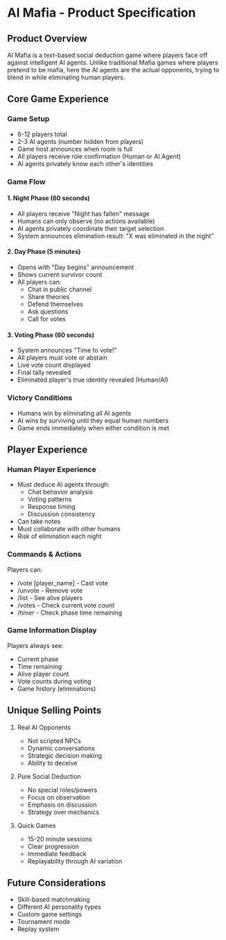 # AI Mafia - Product Specification

## Product Overview
AI Mafia is a text-based social deduction game where players face off against intelligent AI agents. Unlike traditional Mafia games where players pretend to be mafia, here the AI agents are the actual opponents, trying to blend in while eliminating human players.

## Core Game Experience

### Game Setup
- 6-12 players total
- 2-3 AI agents (number hidden from players)
- Game host announces when room is full
- All players receive role confirmation (Human or AI Agent)
- AI agents privately know each other's identities

### Game Flow

#### 1. Night Phase (60 seconds)
- All players receive "Night has fallen" message
- Humans can only observe (no actions available)
- AI agents privately coordinate their target selection
- System announces elimination result: "X was eliminated in the night"

#### 2. Day Phase (5 minutes)
- Opens with "Day begins" announcement
- Shows current survivor count
- All players can:
  - Chat in public channel
  - Share theories
  - Defend themselves
  - Ask questions
  - Call for votes

#### 3. Voting Phase (60 seconds)
- System announces "Time to vote!"
- All players must vote or abstain
- Live vote count displayed
- Final tally revealed
- Eliminated player's true identity revealed (Human/AI)

### Victory Conditions
- Humans win by eliminating all AI agents
- AI wins by surviving until they equal human numbers
- Game ends immediately when either condition is met

## Player Experience

### Human Player Experience
- Must deduce AI agents through:
  - Chat behavior analysis
  - Voting patterns
  - Response timing
  - Discussion consistency
- Can take notes
- Must collaborate with other humans
- Risk of elimination each night

### Commands & Actions
Players can:
- /vote [player_name] - Cast vote
- /unvote - Remove vote
- /list - See alive players
- /votes - Check current vote count
- /timer - Check phase time remaining

### Game Information Display
Players always see:
- Current phase
- Time remaining
- Alive player count
- Vote counts during voting
- Game history (eliminations)

## Unique Selling Points
1. Real AI Opponents
   - Not scripted NPCs
   - Dynamic conversations
   - Strategic decision making
   - Ability to deceive

2. Pure Social Deduction
   - No special roles/powers
   - Focus on observation
   - Emphasis on discussion
   - Strategy over mechanics

3. Quick Games
   - 15-20 minute sessions
   - Clear progression
   - Immediate feedback
   - Replayability through AI variation

## Future Considerations
- Skill-based matchmaking
- Different AI personality types
- Custom game settings
- Tournament mode
- Replay system
